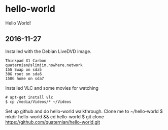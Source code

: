 # hello-world
Hello World!

2016-11-27
-----------------
Installed with the Debian LiveDVD image.

	Thinkpad X1 Carbon
	quaternian@slimjim.nowhere.network
	15G Swap on sda5
	30G root on sda6
	150G home on sda7

Installed VLC and some movies for watching

	# apt-get install vlc
	$ cp /media/Videos/* ~/Videos

Set up github and do hello-world walkthrough.
Clone me to ~/hello-world
	$ mkdir hello-world && cd hello-world
	$ git clone https://github.com/quaternian/hello-world.git
